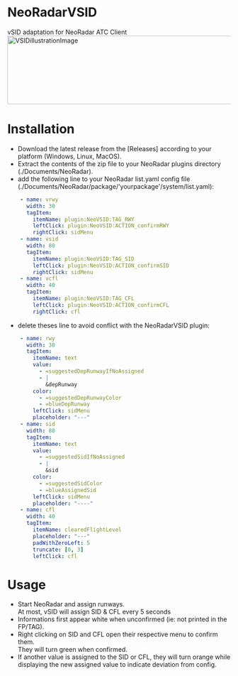 # NeoRadarVSID
vSID adaptation for NeoRadar ATC Client <br>
<img width="565" height="154" alt="VSIDillustrationImage" src="https://github.com/user-attachments/assets/19cf296e-ca41-4fa3-a2b1-c3852d1df9a3" />

# Installation
- Download the latest release from the [Releases] according to your platform (Windows, Linux, MacOS).
- Extract the contents of the zip file to your NeoRadar plugins directory (./Documents/NeoRadar).
- add the following line to your NeoRadar list.yaml config file (./Documents/NeoRadar/package/'yourpackage'/system/list.yaml):
```yaml
    - name: vrwy
      width: 30
      tagItem:
        itemName: plugin:NeoVSID:TAG_RWY
        leftClick: plugin:NeoVSID:ACTION_confirmRWY
        rightClick: sidMenu
    - name: vsid
      width: 80
      tagItem:
        itemName: plugin:NeoVSID:TAG_SID
        leftClick: plugin:NeoVSID:ACTION_confirmSID
        rightClick: sidMenu
    - name: vcfl
      width: 40
      tagItem:
        itemName: plugin:NeoVSID:TAG_CFL
        leftClick: plugin:NeoVSID:ACTION_confirmCFL
        rightClick: cfl
```
- delete theses line to avoid conflict with the NeoRadarVSID plugin:
```yaml
    - name: rwy
      width: 30
      tagItem:
        itemName: text
        value:
          - =suggestedDepRunwayIfNoAssigned
          - |
            &depRunway
        color:
          - =suggestedDepRunwayColor
          - =blueDepRunway
        leftClick: sidMenu
        placeholder: "---"
    - name: sid
      width: 80
      tagItem:
        itemName: text
        value:
          - =suggestedSidIfNoAssigned
          - |
            &sid
        color:
          - =suggestedSidColor
          - =blueAssignedSid
        leftClick: sidMenu
        placeholder: "----"
    - name: cfl
      width: 40
      tagItem:
        itemName: clearedFlightLevel
        placeholder: "---"
        padWithZeroLeft: 5
        truncate: [0, 3]
        leftClick: cfl
```

# Usage
- Start NeoRadar and assign runways.<br>
At most, vSID will assign SID & CFL every 5 seconds
- Informations first appear white when unconfirmed (ie: not printed in the FP/TAG).<br>
- Right clicking on SID and CFL open their respective menu to confirm them.<br>
They will turn green when confirmed.<br>
- If another value is assigned to the SID or CFL, they will turn orange while displaying the new assigned value to indicate deviation from config.<br>
